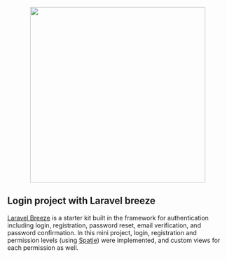 <p align="center"><a href="https://laravel.com" target="_blank"><img src="https://raw.githubusercontent.com/laravel/art/master/logo-lockup/5%20SVG/2%20CMYK/1%20Full%20Color/laravel-logolockup-cmyk-red.svg" width="400"></a></p>

## Login project with Laravel breeze

[Laravel Breeze](https://laravel.com/docs/9.x/starter-kits) is a starter kit built in the framework for authentication including login, registration, password reset, email verification, and password confirmation. In this mini project, login, registration and permission levels (using [Spatie](https://spatie.be/docs/laravel-permission/v5/introduction)) were implemented, and custom views for each permission as well. 

